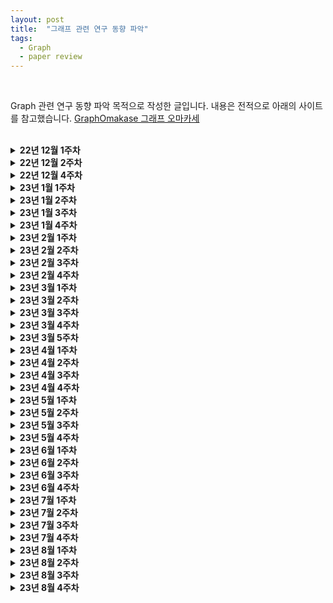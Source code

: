 ```yaml
---
layout: post
title:  "그래프 관련 연구 동향 파악"
tags:
  - Graph
  - paper review
---
```

<br>

Graph 관련 연구 동향 파악 목적으로 작성한 글입니다. 내용은 전적으로 아래의 사이트를 참고했습니다. [GraphOmakase 그래프 오마카세](https://www.graphusergroup.com/tag/graphomakase/)

<br>

<details>
<summary><b>22년 12월 1주차</b></summary>
<div markdown="1">
    
  **Fair Multi-Stakeholder News Recommender System with Hypergraph ranking** [[https://arxiv.org/pdf/2012.00387.pdf](https://arxiv.org/pdf/2012.00387.pdf?ref=graphusergroup.com)]
  
  추천 시스템의 popularity bias라는 문제를 hypergraph 형태의 관계에 치중한 데이터를 활용해서 해소해보고자 시도한 논문
  
  **Social Recommendation System Based on Hypergraph Attention Network** [[https://downloads.hindawi.com/journals/cin/2021/7716214.pdf](https://downloads.hindawi.com/journals/cin/2021/7716214.pdf?ref=graphusergroup.com)]
  
  social 분야에서 hypergraph를 적용한 논문
  
  - 기존 graph 는 user-item, user-user와 같이 pair-wise하게 관계를 설정하고 추론하기에 복잡한 관계에 대해서는 한계점이 있다고 지적을 합니다. 그를 극복하기 위해 hypergraph 활용
  
  **Towards Better Link Prediction in Dynamic Graphs** [[https://medium.com/@shenyanghuang1996/towards-better-link-prediction-in-dynamic-graphs-cdb8bb1e24e9](https://medium.com/@shenyanghuang1996/towards-better-link-prediction-in-dynamic-graphs-cdb8bb1e24e9?ref=graphusergroup.com)]
  
  viz → dynamic network에서 엣지의 분포를 어떻게 시각화할지 고민하시던 분들에게 도움
  
  - TEA, TET plot 각각 2가지 시각화를 통해 dynamic network의 edge distribution 파악
  - 이를 통해, sampling strategy 를 기획하는것도 좋아보임
  - Dynamic network - link prediction 에 관심이 많으신 분들에게 도움
  
  **Weisfeiler and Leman Go Relational** [[https://arxiv.org/pdf/2211.17113.pdf](https://arxiv.org/pdf/2211.17113.pdf?ref=graphusergroup.com)]
  
  expressive-power, isomorphism checking
  
  그래프 데이터 특성상 모두 vertex 그리고 edge로 표현되기에, 직관적으로 바라보면 vertex가 내가 분석하려는 vertex인지, edge가 내가 분석하려는 edge인지 구별하기가 어렵습니다. 이 때, unique labeling, color 등 으로 판별을 할 수 있는 요소를 넣어줍니다.
  
  - isomorphism에 대해 궁금하셨으며, heterogeneous(이종그래프) modeling 에 대해 기획하고 있으신 분들이면 도움
  
  **Generalized Laplacian Positional Encoding for Graph Representation Learning** [[https://arxiv.org/pdf/2210.15956.pdf](https://arxiv.org/pdf/2210.15956.pdf?ref=graphusergroup.com)]
  
  임베딩 공간, 컴퓨터가 해당 데이터를 이해할 때 정보손실없이 잘 이해하게끔 돕기 위해 고안된 여러 방법 중 하나인 positional-encoding에 대해 이야기
  
  **A diffusion model for protein design** [[https://www.bakerlab.org/2022/11/30/diffusion-model-for-protein-design/](https://www.bakerlab.org/2022/11/30/diffusion-model-for-protein-design/?ref=graphusergroup.com)]
  
  60여장 가까이되는 백서를 통해 DDPM 즉, diffusion model with Graph(protein) 설명
  
  - Protein 관련해서 generated-model에 관심있으신 분들은 본 레퍼런스를 참조하셔서 진행하시면 많은 도움
  
  **LOG conference** [[https://logconference.org/](https://logconference.org/?ref=graphusergroup.com)]
  
  log conference, machine learning on graph에 특화된 컨퍼런스
  
  튜토리얼들을 주목해보시면 좋을것 같습니다. scalable-gnn , TF-GNN , symbol reasoning gnn 등 굉장히 practical 한 튜토리얼들이 여러분들을 기다리고 있습니다.

  <br>
    
</div>
</details>

<details>
<summary><b>22년 12월 2주차</b></summary>
<div markdown="1">    
    
  **Sequential Recommendation System 카카오 서비스 적용기** [[https://if.kakao.com/2022/session/8](https://if.kakao.com/2022/session/8?ref=graphusergroup.com)]
  
  웹툰(만화) , 브런치(글) 플랫폼에서 ‘sequential한 정보를 바탕으로 유저에게 추천을 해준다’라는 관점을 다룬 이야기
  
  - 웹툰, 브런치 각각의 도메인에 따라 time window 파라미터에 따라 모델의 성능이 좋아지고, 나빠지는지에 대한 이야기
  - 아래 GNN 을 접목한 추천시스템 레포가 있어 추가 전달드립니다. 도움되셨으면 합니다.
      - GNN with recsys [[https://github.com/wusw14/GNN-in-RS](https://github.com/wusw14/GNN-in-RS?ref=graphusergroup.com)]
  
  **Motifs-based Recommender System via Hypergraph Convolution and Contrastive Learning** [[https://arxiv.org/pdf/2109.00676.pdf](https://arxiv.org/pdf/2109.00676.pdf?ref=graphusergroup.com)]
  
  기존의 node-node(pair-wise) pattern mining이 아닌, node-(mutli)node pattern mining의 장점을 recommender system에서 활용해보고자 시도한 논문
  
  - purchase(특정 아이템을 동시에 구매하였으나, 교류가 없는 유저) , joint(특정 아이템을 동시에 구매하였으며, 교류가 있는 유저), social(평소 교류가 있는 유저들 모임) 3가지 종류의 모티프에서 발생하는 정보를 활용해서 추천시스템에 적용
  - 준지도학습 , 모티프 , 하이퍼그래프, 추천시스템 그리고 gnn 에 대해 관심있으신분들은 본 논문을 통해 컴팩트하게 이해하실 수 있을거라 생각되어 추천
  
  **Mining Social-Network Graphs** [[http://infolab.stanford.edu/~ullman/mmds/ch10n.pdf](http://infolab.stanford.edu/~ullman/mmds/ch10n.pdf?ref=graphusergroup.com)]
  
  practical graph mining , 복잡계 네트워크 혹은 그래프마이닝의 원론적인 테크닉으로부터 발생한 수치들이 어떻게 해석되는지에 대해 이해하고 싶으신 분들. (특히, 커뮤니티 디텍션 알고리즘 및 spectral clustering , lapalcian matrix 가 어떻게 활용되는지 궁금하신분들)
  
  - 양이 상당합니다. 마지막 부분의 conclusion 요약 버전을 읽어보신후, 관심있는 부분을 골라보시는걸 추천
  
  **Session-based Recommendation with Hypergraph Attention Networks** [[https://arxiv.org/abs/2112.14266](https://arxiv.org/abs/2112.14266?ref=graphusergroup.com)]
  
  세션마다의 정보들을 하이퍼그래프 형태로 만들어 준 뒤, 추천시스템에 활용해보는 논문
  
  - Session-based task: 유저가 다음 세션에 어떤 행동 (구매 , 찜 등) 을 할지 이전 세션에서의 유저 행동을 분석해서 추론하는 문제
  - 이 때 세션에서 발생하는 정보를 contextual information이라 부름
  - Session-based 과 hypergraph combinatioin, dynamic graph vs. hypergraph 관점에 대해 호기심이 있으신 분들에게 추천
  
  **You Can Have Better Graph Neural Networks by Not Training Weights at All: Finding Untrained GNNs Tickets** [[https://openreview.net/forum?id=dF6aEW3_62O](https://openreview.net/forum?id=dF6aEW3_62O&ref=graphusergroup.com)]
  
  untrained subnetwork 를 efficient 하게 추출하는 방법을 제안한 논문
  
  모델의 weight가 잘 학습된 subnetwork를 찾는 방식에 대해 언급
  
  - graph 데이터 측면에서의 한계점인 sparsity 을 극복하면서 어떻게 성능을 유지하는지에 대한 방법 또한 언급
  
  **굉장히 흥미로운 논문인지라 관심사 불문하고 한 번 읽어보시는 것을 추천드립니다.**
  
  - 현업에서 GNN 을 적용하기 위해 최적의 network 만을 추출하는 것에 관심있으신분들 , over-smoothing 문제 때문에 골머리를 앓고 계시는 분들 에게 추천
  
  **Neighborhood-aware Scalable Temporal Network Representation Learning** [[https://openreview.net/pdf?id=EPUtNe7a9ta](https://openreview.net/pdf?id=EPUtNe7a9ta&ref=graphusergroup.com)]
  
  - link prediction 에서 고질적인 문제죠. temporary, time-wise 등 시간에 따라 변형되는 그래프의 structural information 을 어떻게 다룰것인지에 대해 다룬 논문
  - dynamic graph representation learning 그리고 link prediction task 에 대해 관심있으신분들에게 추천

  <br>
    
</div>
</details>

<details>
<summary><b>22년 12월 4주차</b></summary>
<div markdown="1">     
    
  **TGL: A General Framework for Temporal GNN Training on Billion-Scale Graphs**
  
  billion-scale 을 가진 그래프들을 어떻게 학습하고 추론할지에 대해 많이 고민하실텐데요. 그 가이드라인 , 레퍼런스로써 좋은 참고서가 될 논문
  
  - node memory, attention aggregator, temporal sampler 그리고 multi-gpu(parallel-sampling)을 어떻게 하는지등 현업에서 마주하실 많은 고민들을 본 논문에서 명쾌하게 풀어내고 있습니다.
  - 논문을 읽다보시면, binary search, pointer 등의 데이터 자료구조 측면에서 접근하는 섹션이 간간이 있기에 디테일한 이해를 원하신다면 잠시 데이터 자료구조를 복습하고 오시는걸 추천
  
  **APAN: Asynchronous Propagation Attention Network for Real-time Temporal Graph Embedding**
  
  MLops 관련 lecture 인 cs329S 공부 중 발견한 논문입니다. 저도 내년 사이드 프로젝트로 gnn with web deployment해보는 게 목표라 되게 반가웠고, 독자분들 절반가까이 현업에 계신분들이시기에 도움되실거라 생각되어 준비
  
  ‘since users cannot tolerate the high latency of neighbor query in a giant graph database, deploying a synchronous CTDG model in online payment platform is almost worthless’ 라는 어절을 논문에 명시해놓은만큼 산업 관점에서 잘 풀어낸 논문
  
  **Residual Network and Embedding Usage: New Tricks of Node Classification with Graph Convolutional Networks**
  
  node-classification 에서의 Efficiency trick들을 모아놓은 논문
  
  baseline 을 구현 후 성능이 마음에 들지 않을 때 참고하시면 좋을 논문
  
  **Pay Attention to MLPs**
  
  transformer 구조가 딥러닝 model에서 hegemony 를 가지고 있다고 표현해도 과언이 아닐만큼 많은 산업에서 활용되고 있음
  
  transformer의 핵심 정보인 positional encoding을 spatial gating unit이라는 개념으로 대체한다는 아이디어가 주인 논문
  
  **Large Scale Learning on Non-Homophilous Graphs: New Benchmarks and Strong Simple Methods**
  
  복잡계 네트워크에서 네트워크 데이터 분석할 때, 주로 활용되는 지표 중 하나인 homophily를 large scale gnn에 차용한 논문
  
  homophily에 의존적인 데이터들은 주변 이웃의 정보로부터 많은 영향을 받는다는 문제를 해결하기위해, 노드의 정보와 그래프 구조적 정보를 각각 독립 적용한다는게 본 아이디어의 핵심
  
  - **homophily**를 간단하게 말씀드리면, ‘유유상종’ 이라고 보시면 되겠습니다. 이를 네트워크 데이터에서 생각해보면 ‘비슷한 사람(노드)들 끼리는 연결(link)되어 있을것이다.’ 라고 가정하며 측정하는 지표

  <br>
    
</div>
</details>

<details>
<summary><b>23년 1월 1주차</b></summary>
<div markdown="1">    
    
  **Scalable Graph Transformers for Million Nodes**
  
  message passing을 hopbyhop으로 진행하며 information resort 가 필요한 gnn 대비(local feature aggregation), all feature aggregation이 가능한 graph transformer는 local + global feature aggregation이 모두 가능하단 거죠. 이를 통해, “over-squashing 문제와 graph task flexibility 에서 강력하다.”라고 말합니다.
  
  - 논문을 구체적으로 이해하기 위해서는 Transformer, Performer, gumble-softmax, etc.. 수학적인 테크닉이 많이 반영되어있기에, ‘이런 아키텍쳐가 있구나~ 그래프의 global feature를 반영하기 위해 다양한 시도들이 있구나’라는 측면으로 가볍게 보시는 걸 추천
  
  **BGL: GPU-Efficient GNN Training by Optimizing Graph Data I/O and Preprocessing**
  
  GPU-efficient를 위해 feature retrieving과 subgraph sampling(neighborhood sampling)을 어떻게 할 것인가에 대해 기술한 논문
  
  - data I/O size (batch 마다 subgraph 를 가져오고 , 그 subgraph 의 node feature를 가져와야 함)는 굉장히 큰 반면에, 모델 (GraphSAGE는 node sampling 이후 mean 등 parameter가 적음.)은 가볍다. 그렇기에 huge gap이 발생하면서 효율적으로 연산하지 못한다는 것을 문제로 정의하고, 그것을 해결하기 위한 방식을 제안
  - 내용이 워낙 방대하고, 컴퓨터 공학에 대한 사전 지식이 많이 필요하여 읽으실 때 다소 지루하시고 어렵다고 생각하실 수도 있겠습니다. 허나, 그만큼 최적화에 대한 지식을 잘 나타낸 아이디어로써 충분한 가치가 있기에 graph, scalability 등에 관심 있으신 분들은 읽어보시는 걸 추천
  
  **Using Graph Learning for Personalization**
  
  Graph를 Recommender system 에 적용하면 어떤 점이 유리한지 그리고 해외 유수 기업들은 어떻게 적용을 하고 있는지에 대해 친절하게 설명
  
  - GNN이 많은 관심을 받고 있는데 왜 유독 추천 시스템에서 많이 언급되는가?라는 호기심이 있으신 분들에게 추천
  
  **Chartalist: Labeled Graph Datasets for UTXO and Account-based Blockchains**
  
  블록체인의 transparency database의 형태가 결국 linked list 이기에, 연결로써 자산들의 흐름을 분석할 수 있다는 거죠. 그리하여, graph 의 장점인 노드-노드를 지갑-지갑 등으로 맵핑해서 활용하면 효율적이기에 주로 graph 측면으로 접근하곤 합니다.
  
  - financial network analysis를 해보고 싶었으나 여러 한계들 때문에 보류하셨던 분들에게 좋을 것 같습니다.
  
  **ItemSage: Learning Product Embeddings for Shopping Recommendations at Pinterest**
  
  산업에서 적용하고 있는 gnn 의 대표적 사례인 ‘PINSAGE’에 대해 다들 알고 계실텐데요. 그 모델을 좀 더 향상시키기 위해 트랜스포머 구조를 차용한 아이디어
  
  **Next-item Recommendation with Sequential Hypergraphs**
  
  추천 영역에서 하이퍼그래프가 어떤식으로 활용이 되는지를 기술
  
  - 유저의 행동 발생 전/후에 대해서의 중요성에 대해 언급하며, 그 전/후(window , Time Granularity) 를 파악하는게 핵심이며, 그 context를 하이퍼그래프를 통해 추출하는것이 좋다 라고 주장

  <br>
    
</div>
</details>

<details>
<summary><b>23년 1월 2주차</b></summary>
<div markdown="1">
    
  **Anomaly Detection in Multiplex Dynamic Networks: from Blockchain Security to Brain Disease Prediction** [[https://openreview.net/pdf?id=UDGZDfwmay](https://openreview.net/pdf?id=UDGZDfwmay&ref=graphusergroup.com)]
  
  Anomaly detection with GNN 아이디어 입니다. brain, blockchain, 추천, 협업 에서 발생하는 anomaly edge interaction을 unsupervised manner로 해결해본다가 논문의 노벨티
  
  - 되게 심플한 아이디어 입니다. 현업에서 구현하기에도 별 무리없어보이기에, anomaly deteciton with gnn에 대한 니즈가 있으신분들을 이를 베이스라인으로 잡고 진행해보시는게 어떨까 싶네요.
  
  **Influencer Detection with Dynamic Graph Neural Networks** [[https://openreview.net/pdf?id=LJeEO2lC_6](https://openreview.net/pdf?id=LJeEO2lC_6&ref=graphusergroup.com)]
  
  비즈니스 관점에서 dynamic graph를 어떻게 활용해볼 것인지에 대한 고민을 토대로 gnn을 활용한 사례 및 아이디어
  
  **Time-Evolving Conditional Character-centric Graphs for Movie Understanding** [[https://openreview.net/pdf?id=NXnSr_uXgh](https://openreview.net/pdf?id=NXnSr_uXgh&ref=graphusergroup.com)]
  
  데이터 적용 도메인이 특이한 논문입니다. ‘특정 비디오 내에서 사물 과 사람 간의 관계’를 그래프로 표현하여 VQA(video question answering) 문제를 해결해보고자 접근한 논문
  
  - 그래프 형식의 데이터 뿐만 아니라, 텍스트 이미지 등의 데이터로부터 관계를 부여하여 성능향상을 꾀하는 아이디어들이 유명 학회에서 심심치 않게 보이곤 하는데요. 그만큼 데이터 간의 edge(관계)를 어떻게 부여해야 합리적인지 효과적인지에 대한 논의 또한 중요해 보입니다. 주로 attention score를 통해 그 중요도를 산출하고 edge를 generation해주곤 하는데요. 관심있으신분들은 [zero-shot knowledge graph vqa] 키워드로 검색해보시는걸 추천드립니다.
  
  **Hypernetwork science via high-order hypergraph walks** [[https://epjdatascience.springeropen.com/articles/10.1140/epjds/s13688-020-00231-0](https://epjdatascience.springeropen.com/articles/10.1140/epjds/s13688-020-00231-0?ref=graphusergroup.com)]
  
  하루에 모두 정독하기보다 하이퍼그래프를 분석 그리고 예측으로 활용해보고 싶다 하실때, 필요한 부분만 보시는걸 추천
  
  - network science 측면에서 자주 언급되는 centrality measurement, component 등과 같은 요소들이 그대로 적용되어 있으며, 그 요소들의 값이 산출되었을 때 어느 의미를 가지고 있는지, 그리고 pair-wise(vanilla network)일 때랑 어느 차이가 있는지 등을 잘 설명
  
  **PyTorch + Rapids RMM: Maximize the Memory Efficiency of your Workflows** [[https://medium.com/rapids-ai/pytorch-rapids-rmm-maximize-the-memory-efficiency-of-your-workflows-f475107ba4d4](https://medium.com/rapids-ai/pytorch-rapids-rmm-maximize-the-memory-efficiency-of-your-workflows-f475107ba4d4?ref=graphusergroup.com)]
  
  Rapids 계열 라이브러리를 활용하곤 있으나, 간간이 등장하는 OOM 문제를 겪는 분들에게 도움이 될만한 글
  
  - 특히, gnn를 활용해서 multi-modal learning를 진행하시려는 분들은 각기 다른 feature들을 node feature혹은 edge feature로 주입하는과정을 겪으실 텐데요. 이 때, 활용하시면 좋을 것 같습니다.

  <br>
    
</div>
</details>

<details>
<summary><b>23년 1월 3주차</b></summary>
<div markdown="1">
    
  **Examining graph neural networks for crystal structures: limitations and opportunities for capturing periodicity** [[https://arxiv.org/abs/2208.05039](https://arxiv.org/abs/2208.05039?ref=graphusergroup.com)]
  
  원자 배열의 중요성에 대해 강조하며 material 산업에서의 GNN의 역할에 대해 논의
  
  - 과연 GNN이 기존 human-designed descriptors의 특성 정량화를 잘 할 것인지가 주 research question
  - material, physics에 관심있는 분들이 보시면 좋을 논문 같습니다. 왜 gnn이 lattice 구조에서 강한가부터 시작해서 어떤 요소들이 prediction에 유리한지와 같은 전반적인 청사진을 파악하기에 좋은 논문이라 생각
  
  **On the Ability of Graph Neural Networks to Model Interactions Between Vertices** [[https://arxiv.org/abs/2211.16494](https://arxiv.org/abs/2211.16494?ref=graphusergroup.com)]
  
  기존에는 어떤 vertex가 removed되었을 때, prediction performance가 오르고 내리고를 관찰하며 중요도를 산정했다면, 본 논문에서는 verte를 연결하는 edge의 중요도를 산정하기 위한 아이디어를 제시
  
  - Walk Index Sparsification(WIS) 라는 아이디어
  - large graph dataset (w GNN model training) 을 효율적으로 적용하기 위해 고민하고 계신 분들에게 도움
  
  **Temporal Graph Learning in 2023** [[https://towardsdatascience.com/temporal-graph-learning-in-2023-d28d1640dbf2](https://towardsdatascience.com/temporal-graph-learning-in-2023-d28d1640dbf2?ref=graphusergroup.com)]
  
  dynamic, temporal graph의 기본서라 생각해도 될만큼 핵심 내용들을 잘 정리해놓은 포스팅입니다.
  
  - 그래프 형태의 데이터에서 시간에 대한 정보도 반영되어 있을 때, 어떤 접근법이 좋을지 고민하고 계신 분들에게 도움
  
  **Multi-behavior Recommendation with Graph Convolutional Networks** [[https://peterjin.me/Multi-behaviour](https://peterjin.me/Multi-behaviour?ref=graphusergroup.com) Recommendation with Graph Convolutional Networks.pdf]
  
  유저의 다양한 행동들을 그래프 형태로 표현하여 추천시스템에 활용
  
  - 다양한 행동들이라 함은 정의하기에 따라 무수히 많겠으나 여기에선 click, cart, purchase 3가지만을 선정하여 적용
  - 이 논문에서 주의깊게 보면 좋을 포인트는 1. 다양한 행동들이 유저의 추천에 어떻게 기여하는가에 대한 논리 전개 2. user-item graph 뿐만아니라, item-item graph를 설계하여 대체재, 보완재 측면으로 접근하는 논리 이상 두 가지를 유의깊게 보시고 적용하시면 좋을 것 같습니다.

  <br>
    
</div>
</details>
    
<details>
<summary><b>23년 1월 4주차</b></summary>
<div markdown="1">    
    
  **Static and dynamic robustness**(출처 : Boccaletti, Stefano, et al. "Complex networks: Structure and dynamics." *Physics reports* 424.4-5 (2006): 175-308.APA)
  
  네트워크 지식 중 ‘robustness’에 대한 설명 
  
  **Graph Fusion in Reciprocal Recommender Systems** [[https://ieeexplore.ieee.org/stamp/stamp.jsp?arnumber=10025747](https://ieeexplore.ieee.org/stamp/stamp.jsp?arnumber=10025747&ref=graphusergroup.com)]
  
  reciprocal recommender system
  
  이커머스에서의 추천시스템은 유저-아이템 간의 ‘클릭’ 여부를 label로 두고 prediction 했다면, reciprocal recommender system 는 유저-유저 간의 ‘matching’ 여부를 label 로 둡니다. 상호작용이 발생하느냐 아니냐 로 구별하실수 있을거 같네요.
  
  - 아이디어가 심플하고 흥미로워서 소개시켜 드립니다. 특히, negative sampling 을 여기에선 어떻게 했을지 유념하시면서 논문 보시는걸 추천
  
  **Feature selection: Key to enhance node classification with graph neural networks** [[https://ietresearch.onlinelibrary.wiley.com/doi/pdf/10.1049/cit2.12166](https://ietresearch.onlinelibrary.wiley.com/doi/pdf/10.1049/cit2.12166?ref=graphusergroup.com)]
  
  GNN의 성능을 높이고자 selector과 classifier model를 joint learning하는 아키텍쳐를 제안
  
  - 본 논문의 재미 포인트는 머신러닝 입문에서 주로 배우는 lasso RFE 등을 feature selection baseline 으로 두고 실험비교를 하는 파트
  - 참고로 future work에서 저자가 한계점을 언급하는 부분이 있는데, 한 번 재미삼아 구현해보시는 걸 추천
  
  **Everything is Connected: Graph Neural Networks** [[https://arxiv.org/pdf/2301.08210.pdf](https://arxiv.org/pdf/2301.08210.pdf?ref=graphusergroup.com)]
  
  GNN 의 핵심을 담아놓은 논문입니다. 평소 주변분들에게 GNN이 무엇인지 설명하고 싶으셨던 분들이 참고하시면 너무나도 좋을 리소스
  
  - GNN의 한계점부터 왜 graph data 인지 그리고 gnn 을 공부하고 있는데 자꾸 expressive power 라는 단어가 나오는지 의문이 있으셨던 분들이시라면 그 호기심을 단번에 해소해 줄 논문
  - 역시 고수답게 어려운 개념들을 명쾌하고 간결하고 무엇보다도 쉽게 설명되어 있어 두고 두고 되새김할 논문이라 생각
  
  **Understanding Graph based similarity: Simrank, Simrank++** [[https://medium.com/@ksdave/understanding-graph-based-similarity-simrank-simrank-91619c88c336](https://medium.com/@ksdave/understanding-graph-based-similarity-simrank-simrank-91619c88c336?ref=graphusergroup.com)]
  
  structural similarity의 대명사 Simrank가 업그레이드
  
  **Simrank**: 노드간 neighbor/connection 가 얼마나 비슷한지 측정
  
  - link analysis 하실때, pagerank 를 baseline 으로 importance 측정하셨던 분들에게 재미난 소식이 될 수도 있겠네요! Simrank 한 번 적용해보시는 걸 추천
  
  **conference** [[https://www2023.thewebconf.org/program/tutorials/](https://www2023.thewebconf.org/program/tutorials/?ref=graphusergroup.com)]
  
  너무나도 재밌는 튜토리얼들이 한가득인 WWW2023 소식
  
  하이퍼그래프 definition부터 application까지 broadly한 범위를 다룹니다
  
  추가로, Continual graph learning. , Lifelong learning Cross-domain Recommender Systems. Towards Out-of-Distiribution Generalization on Graphs. 튜토리얼까지
  
  **시즌한정메뉴. BIG GRAPH DATA with PyG** [[https://towardsdatascience.com/building-efficient-custom-datasets-in-pytorch-2563b946fd9f](https://towardsdatascience.com/building-efficient-custom-datasets-in-pytorch-2563b946fd9f?ref=graphusergroup.com)]
  
  1. 노드와 노드가 어떻게 연결되어있는지 src, dst 2가지 컬럼으로 구성되어있는 edge csv 파일
  2. 노드가 어떤 feature 을 가지고 있는지 node csv 파일
  
  간단하지만, 대용량 파일을 한꺼번에 올리려고 시도하실때 OOM 오류와 만나게 됩니다.
  
  이전 load csv 에서는 load 해주고 Data 형태로 바꿔주는 과정에서 OOM이 발생하는데요. 그 과정을 효율적으로 진행하기 위해 InMemoryDataset방식을 활용합니다.
  
  - customized dataset이 이해가 잘 안된다 싶으시면 이 블로그를 추천드립니다. 특히 Dataset, Dataloader 이 뭐가 다르며, 무슨 요소때문에 memory efficient가 되는지 유념하시면서 보시는 걸 추천

  <br>
    
</div>
</details>

<details>
<summary><b>23년 2월 1주차</b></summary>
<div markdown="1">
    
  static and dynamic robustness Dynamic 편
  
  **NodeAug: Semi-Supervised Node Classification with Data Augmentation** [[https://dl.acm.org/doi/abs/10.1145/3394486.3403063](https://dl.acm.org/doi/abs/10.1145/3394486.3403063?ref=graphusergroup.com)]
  
  그래프에서의 데이터 증강
  
  - node attribute와 graph structure를 변형해주며 graph augmentation 진행
  - subgraph mini-batch training을 통해 large graph에서 어떤 식으로 training하면 좋을지에 대한 이야기
  - 모든 data agumentation 이 만능이 아니라는 관점을 견지하시고 보시면 재밌는 아이디어까지 이어질 것 같습니다 🙂
  
  **ByteGraph: A Graph Database for TikTok**
  
  [[https://www.mydistributed.systems/2023/01/bytegraph-graph-database-for-tiktok.html?m=1](https://www.mydistributed.systems/2023/01/bytegraph-graph-database-for-tiktok.html?m=1&ref=graphusergroup.com)]
  
  많은 실시간 데이터를 관리하기 위해 직접 만든 데이터베이스 소개 **(ByteGraph)**
  
  - Low latency, high scalability 두 조건들을 만족하기 위해 1. Edge-tree 2. Adaptive optimization 3. geographic replication 요소들을 중점으로 데이터베이스 설계
  - Production 레벨에서 중요한 high scalablilty , low latency 요소를 어떻게 설계하는지 궁금하셨던 분들에게 유용한 레퍼런스
  
  **NFT Wash Trading in the Ethereum Blockchain** [[https://arxiv.org/pdf/2212.01225.pdf](https://arxiv.org/pdf/2212.01225.pdf?ref=graphusergroup.com)]
  
  유저 간 담합을 통해 NFT의 가격을 상승시키는 행위가 주로 어떤 식으로 나타나는지에 대해 다룬 논문
  
  - 복잡계 네트워크 지식 활용됨
  - overview를 잘 기술한 논문
  
  **ZeRO: Memory Optimizations Toward Training Trillion Parameter Models** [[https://arxiv.org/pdf/1910.02054.pdf](https://arxiv.org/pdf/1910.02054.pdf?ref=graphusergroup.com)]
  
  parallelism에 대해 논의하며 과연 data parallelism이 model training에 긍정적인 영향을 줄 것인가에 대해 논의하는 논문
  
  - Pipeline parallelism , Model parallelism , Cpu offloading 등 전문가들의 다양한 실험과 해석들이 총 집합
  
  **big graph with 모델**
  
  모델을 통해 big graph 를 다루는 방식
  
  **Recent Advances in Efficient and Scalable Graph Neural Networks** [[https://www.chaitjo.com/post/efficient-gnns/#scalable-and-resource-efficient-gnn-architectures](https://www.chaitjo.com/post/efficient-gnns/?ref=graphusergroup.com#scalable-and-resource-efficient-gnn-architectures)]
  
  feature aggregation 에서 과도한 memory overhead 가 발생하므로 그것들을 pre-computation 해서 MLP (linear-layer) 에 태우면 light 하다 라는 맥락
  
  - GNN ML 엔지니어가 목표라면 필독 해야할 블로그
      - 다양한 엔지니어링 스킬 그리고 practical 그래프 임베딩 논문들 수록

  <br>
    
</div>
</details>
    
<details>
<summary><b>23년 2월 2주차</b></summary>
<div markdown="1">    
    
  **Unleashing ML Innovation at Spotify with Ray** [[https://engineering.atspotify.com/2023/02/unleashing-ml-innovation-at-spotify-with-ray/](https://engineering.atspotify.com/2023/02/unleashing-ml-innovation-at-spotify-with-ray/?ref=graphusergroup.com)]
  
  Graph learning 을 recommendation system 에 어떻게 적용하고 있는지 궁금하고 계셨을 분들에게 도움이 되겠네요. RAY + PyG 의 형태로 활용됩니다.
  
  - Production level에서 GNN이 활용되기 어려울거라 생각했던 이유들인 subgraph sampling, batch training이 Ray를 통해 해결해서 실제 배포까지 된다는 사실
  
  **Search behavior prediction: A hypergraph perspective** [[https://www.amazon.science/publications/search-behavior-prediction-a-hypergraph-perspective](https://www.amazon.science/publications/search-behavior-prediction-a-hypergraph-perspective?ref=graphusergroup.com)]
  
  bipartite graph: 고객이 쇼핑을 하며 무슨 행동을 하는지 표현할 때 효과적인 구조
  
  - Disassortative, Long-Tail Distribution 문제를 해결하고자 시도
  - 추천시스템에서 hypergraph를 도입하는 추세
  
  **Kumo - why graph is advantage in FDS industry** [[https://kumo.ai/ns-newsarticle-using-graph-learning-to-combat-fraud-and-abuse](https://kumo.ai/ns-newsarticle-using-graph-learning-to-combat-fraud-and-abuse?ref=graphusergroup.com)]
  
  Kumo, FDS에서 왜 Graph가 적절한지에 대해 이야기
  
  - Rule based → traditiaonl ML → Graph 까지 기술이 잘 되어있습니다.
  
  **T2-GNN: Graph Neural Networks for Graphs with Incomplete Features and Structure via Teacher-Student Distillation** [[https://arxiv.org/pdf/2212.12738.pdf](https://arxiv.org/pdf/2212.12738.pdf?ref=graphusergroup.com)]
  
  경량화 엔지니어링 스킬 중 Knowledge distillation를 GNN에 어떻게 대입하는지에 대해 이야기
  
  - knowledge distillation task에서는 node feature를 잘 나타내는게 중요하다라는 사실을 실험 결과를 근거로 알 수 있습니다.
  
  **Complex systems in the spotlight: next steps after the 2021 Nobel Prize in Physics** [[https://iopscience.iop.org/article/10.1088/2632-072X/ac7f75/pdf](https://iopscience.iop.org/article/10.1088/2632-072X/ac7f75/pdf?ref=graphusergroup.com)]
  
  재미로 보시면 좋을거 같네요. 복잡계 네트워크의 next step 에 대해 물리학계에서 저명한 분들이 언급하신 내용입니다.
  
  - 향후 학계가 어떤식으로 흘러갈지 유추할 수 있는 힌트들이 마구마구 적혀있기에, 연구 방향성을 잡으실 때 유용하실거라 생각되네요.
  
  **Big graph with 리소스**
  
  **Quiver** [[https://github.com/quiver-team/torch-quiver](https://github.com/quiver-team/torch-quiver?ref=graphusergroup.com)] [[https://www-fourier.ujf-grenoble.fr/~mbrion/notes_quivers_rev.pdf](https://www-fourier.ujf-grenoble.fr/~mbrion/notes_quivers_rev.pdf?ref=graphusergroup.com)]
  
  PyG base performance 를 대폭 향상시킨 프로젝트
  
  - 1. GPU accelerated(NVIDIA 네트워크 통신 최적화) 2. torch-Quiver 만의 그래프 데이터 구조 3. 효율적인 aggregation 을 위한 알고리즘 4. 최적화된 그래프 알고리즘 등이 그 성능 향상의 비법
  
  **PyG-lib** [[https://pyg-lib.readthedocs.io/en/latest/modules/ops.html](https://pyg-lib.readthedocs.io/en/latest/modules/ops.html?ref=graphusergroup.com)]
  
  pyg-lib 와 torch-scatter, gather 은 모두 pip install 로 설치하면 적용되는 low-level module입니다. 허나 pyg-lib를 활용하게 된다면 더욱 gpu 친화적인 low-level로써 성능 향상을 기대할 수 있습니다.
  
  **Memory-Efficient Aggregations** [[https://pytorch-geometric.readthedocs.io/en/latest/advanced/sparse_tensor.html](https://pytorch-geometric.readthedocs.io/en/latest/advanced/sparse_tensor.html?ref=graphusergroup.com)]
  
  dense-graph 나 large-graph 에서 gather-scatter 은 물리적으로 메모리 공간을 많이 차지합니다. 이를 sparse-tensor[[https://arxiv.org/abs/1803.08601](https://arxiv.org/abs/1803.08601?ref=graphusergroup.com)] 활용해서 해결합니다.
  
  **EXACT: Scalable Graph Neural Networks Training via Extreme Activation Compression** 
  
  [[https://openreview.net/forum?id=vkaMaq95_rX](https://openreview.net/forum?id=vkaMaq95_rX&ref=graphusergroup.com)] [code: [https://github.com/warai-0toko/Exact](https://github.com/warai-0toko/Exact?ref=graphusergroup.com)]
  
  Quantized를 통해 데이터를 압축시켜줌으로서, 성능 개선을 이끌어냅니다.

  <br>
    
</div>
</details>
    
<details>
<summary><b>23년 2월 3주차</b></summary>
<div markdown="1">     
    
  **Graph Neural Networks Go Forward-Forward modeling** [[https://arxiv.org/pdf/2302.05282.pdf](https://arxiv.org/pdf/2302.05282.pdf?ref=graphusergroup.com)]
  
  ‘Backward 를 Forward 로 대체한다’라는 참신한 아이디어를 적용한 논문
  
  - 본 논문의 핵심: 1. label encoding 2. Goodness function of a graph 3. Inference without backprop
  - large , big 같은 대용량 학습 트렌드에서 새로운 관점을 제시할 수 있는 논문
  
  **On the Connection Between MPNN and Graph Transformer** [[https://arxiv.org/abs/2301.11956](https://arxiv.org/abs/2301.11956?ref=graphusergroup.com)]
  
  Why graph transformer? 라는 질문에 답할 수 있는 여러 테크닉들이 담겨있습니다. 더불어, Graph Transformer 관점들을 적용한 GPS , Graphhormer 등 sota 들과 비교한 부분이 흥미롭습니다.
  
  - graph transformer 를 기반으로 논문을 작성하고 싶으시거나 , 왜 Transformer 에서 positional encoding , self attention 가 중요한지 궁금하거나 수학적으로 음미하고 싶으신 분들께서 보시면 좋을 논문
  
  **A GENERALIZATION OF VIT/MLP-MIXER TO GRAPHS** [[https://arxiv.org/pdf/2212.13350.pdf](https://arxiv.org/pdf/2212.13350.pdf?ref=graphusergroup.com)]
  
  graph 분야에서 중요하게 생각되는 over-squashing , long-range dependency 두가지 문제를 MLP mixer 기술로 해결해보고자 시도
  
  - 여러모로 기발한 기술들이 많이 들어간 논문
  
  **An Introduction to Topological Data Analysis: Fundamental and Practical Aspects for Data Scientists** [[https://www.frontiersin.org/articles/10.3389/frai.2021.667963/full](https://www.frontiersin.org/articles/10.3389/frai.2021.667963/full?ref=graphusergroup.com)]
  
  네트워크 분석을 통해 topology를 해석하는 방식이 아닌 위상 수학 topology analysis를 통해 topology를 어떻게 접근하는지에 대한 자료
  
  - 아마도 3D + graph를 공부하시는 분들에게 많은 도움

  <br>
    
</div>
</details>

<details>
<summary><b>23년 2월 4주차</b></summary>
<div markdown="1">
    
  **Breaking the Limit of Graph Neural Networks by Improving the Assortativity of Graphs with Local Mixing Patterns** [[https://arxiv.org/pdf/2106.06586.pdf](https://arxiv.org/pdf/2106.06586.pdf?ref=graphusergroup.com)]
  
  동질성(Assortativity)
  
  - data-centric 관점에서 잘 풀어 놓은 논문입니다. 다 읽어보고 나시면 graph embedding model이 아닌 graph pattern, graph distribution 그리고 graph modeling이 얼마나 중요한지에 대해 체감하시게 될 거라 생각됩니다.
  - GNN vs. local assortativity라는 섹션에서 모델 vs. 데이터 관점에서 접근한 굉장히 흥미로운 부분도 존재
  - GNN도 좋지만, 학습하는 데이터에 대한 중요성 garbage in, garbage out을 다시 한 번 깨닫게 하는 논문
  
  **GraphPrompt: Unifying Pre-Training and Downstream Tasks for Graph Neural Networks** [[https://arxiv.org/pdf/2302.08043.pdf](https://arxiv.org/pdf/2302.08043.pdf?ref=graphusergroup.com)]
  
  chatGPT 붐으로 인해 프롬프트 엔지니어링이 이전 대비 굉장한 관심을 받고 있는 추세인 가운데 그래프 분야에서도 프롬프트 엔지니어링 스킬을 적용한 논문이 등장
  
  - Pre-training weight를 활용하기 위한 스킬인 fine-tuning 이 자연어 처리 분야에서는 잘 작동하나, 그래프 분야에서는 만족할만한 성능을 이끌어내지 못했음을 한계점으로 언급하며 prompt 컨셉을 제시
  - 그래프 분야에서 pretraining 이란 MPNN 모델 기반으로 모든 노드 링크 그래프 3가지 방식을 모두 학습해주는 방식이 정석처럼 여겨지곤 했었는데요. 여기에서도 노드 링크 그래프 structure wise 라는 관점을 동일하나, pattern specific 을 위해 vector similarity 를 활용한 아이디어가 참신하다고 생각되는 논문입니다.
  
  **Simplifying Subgraph Representation Learning for Scalable Link Prediction** [[https://arxiv.org/pdf/2301.12562.pdf](https://arxiv.org/pdf/2301.12562.pdf?ref=graphusergroup.com)]
  
  링크 예측 작업에서 발생하는 확장성 문제를 해결하기 위해, 서브그래프 및 확산 연산자를 활용
  
  - 서브그래프 추출을 통해 예측할 링크가 서브그래프에 존재하는지, 존재하지 않는지 그리고 존재한다면 근처 k-hop과 교류(diffusion)가 발생할 때, 임베딩 값이 어떻게 변화되는지를 중점적으로 확인
  - 메시지 패싱을 확산 연산자로 대체한다는 관점에서 매우 흥미로웠던 논문
  - 또한 샘플링 전략에서 PoS(power of subgraph)와 SoP(subgraph of power)를 언급하며 각각의 차이와 장단점에 대해 언급한 부분도 흥미로웠습니다.
  
  **LINE: Large-scale Information Network Embedding** [[https://arxiv.org/pdf/1503.03578.pdf](https://arxiv.org/pdf/1503.03578.pdf?ref=graphusergroup.com)]
  
  대표적인 large-scale graph embedding 기술인 LINE은 네트워크 내에서 직접적으로 연결되어 있는 노드뿐만 아니라, 공통 이웃을 가지고 있는 간접연결 노드들의 구조적 특성을 모두 임베딩에 담고자 시도한 논문
  
  - First-order와 second-order라는 단어를 통해 기술들을 설명
  - second-order에서 negative sampling을 적용해서 model optimization까지 어떻게 이루어지는지를 살펴보는 것이 흥미로울 것입니다. optimization시에는 asynchronous stochastic gradient algorithm을 활용하는데, 이때 continuous weight → discrete weight로 전환하는 방식이 굉장히 흥미롭습니다.

  <br>
</div>
</details>

<details>
<summary><b>23년 3월 1주차</b></summary>
<div markdown="1">

  <br>
</div>
</details>

<details>
<summary><b>23년 3월 2주차</b></summary>
<div markdown="1">

  <br>
</div>
</details>

<details>
<summary><b>23년 3월 3주차</b></summary>
<div markdown="1">

  <br>
</div>
</details>

<details>
<summary><b>23년 3월 4주차</b></summary>
<div markdown="1">

  <br>
</div>
</details>

<details>
<summary><b>23년 3월 5주차</b></summary>
<div markdown="1">

  <br>
</div>
</details>

<details>
<summary><b>23년 4월 1주차</b></summary>
<div markdown="1">

  <br>
</div>
</details>

<details>
<summary><b>23년 4월 2주차</b></summary>
<div markdown="1">

  <br>
</div>
</details>

<details>
<summary><b>23년 4월 3주차</b></summary>
<div markdown="1">

  <br>
</div>
</details>

<details>
<summary><b>23년 4월 4주차</b></summary>
<div markdown="1">
    
  **Scalable Spatio-temporal Graph Neural Networks** [[https://arxiv.org/pdf/2209.06520.pdf](https://arxiv.org/pdf/2209.06520.pdf?ref=graphusergroup.com)]
  
  spatio-temporal GNN에서 큰 한계점이었던 spatio-temporal feature training에서 발생하는 막대한 연산량 절감을 위해 접목한 방식 ESN(Echo State Network)
  
  **Graph Neural Networks Designed for Different Graph Types: A Survey** [[https://openreview.net/pdf?id=h4BYtZ79uy](https://openreview.net/pdf?id=h4BYtZ79uy&ref=graphusergroup.com)]
  
  그래프 종류마다의 다양한 접근 방식에 대한 survey 논문
  
  - 1. 그래프 데이터 개요부터 시작해서 2. GNN에 대한 개요, 3. 각 그래프 카테고리마다 적용할 시나리오 4. 그래프 데이터에 걸맞은 GNN 모델 모든 게 체계적으로 정리되어 있음
  - Graph Model Problem Data category 4가지 필수적인 요소들만 잘 간추려놓은 테이블
  
  GNN, Graph data 연계하여 연구하는 분들에게 꼭 추천하는 서베이 논문
  
  **Higher order assortativity for directed weighted networks and Markov chains** [[https://arxiv.org/pdf/2304.01737.pdf](https://arxiv.org/pdf/2304.01737.pdf?ref=graphusergroup.com)]
  
  higher order graph(hypergraph) 로 가정한 상황(trade network)에서 어떤 식으로 assortativity 를 측정하는지에 대해 이야기한 논문
  
  **Getting started with PyTorch Geometric (PyG) on Graphcore IPUs** [[https://medium.com/graphcore/getting-started-with-pytorch-geometric-pyg-on-graphcore-ipus-9e842a0bac1e](https://medium.com/graphcore/getting-started-with-pytorch-geometric-pyg-on-graphcore-ipus-9e842a0bac1e?ref=graphusergroup.com)]
  
  IPU를 활용하여 TPU, GPU의 한계 극복
  <br>
</div>
</details>
    
<details>
<summary><b>23년 5월 1주차</b></summary>
<div markdown="1">

  <br>
</div>
</details>

<details>
<summary><b>23년 5월 2주차</b></summary>
<div markdown="1">

  <br>
</div>
</details>

<details>
<summary><b>23년 5월 3주차</b></summary>
<div markdown="1">

  <br>
</div>
</details>

<details>
<summary><b>23년 5월 4주차</b></summary>
<div markdown="1">

  <br>
</div>
</details>

<details>
<summary><b>23년 6월 1주차</b></summary>
<div markdown="1">

  <br>
</div>
</details>

<details>
<summary><b>23년 6월 2주차</b></summary>
<div markdown="1">

  <br>
</div>
</details>

<details>
<summary><b>23년 6월 3주차</b></summary>
<div markdown="1">

  <br>
</div>
</details>

<details>
<summary><b>23년 6월 4주차</b></summary>
<div markdown="1">

  <br>
</div>
</details>

<details>
<summary><b>23년 7월 1주차</b></summary>
<div markdown="1">

  <br>
</div>
</details>

<details>
<summary><b>23년 7월 2주차</b></summary>
<div markdown="1">

  <br>
</div>
</details>

<details>
<summary><b>23년 7월 3주차</b></summary>
<div markdown="1">

  <br>
</div>
</details>

<details>
<summary><b>23년 7월 4주차</b></summary>
<div markdown="1">

  <br>
</div>
</details>

<details>
<summary><b>23년 8월 1주차</b></summary>
<div markdown="1">

  <br>
</div>
</details>

<details>
<summary><b>23년 8월 2주차</b></summary>
<div markdown="1">

  <br>
</div>
</details>

<details>
<summary><b>23년 8월 3주차</b></summary>
<div markdown="1">

  <br>
</div>
</details>

<details>
<summary><b>23년 8월 4주차</b></summary>
<div markdown="1">

  <br>
</div>
</details>

[jekyll-docs]: https://jekyllrb.com/docs/home
[jekyll-gh]:   https://github.com/jekyll/jekyll
[jekyll-talk]: https://talk.jekyllrb.com/
